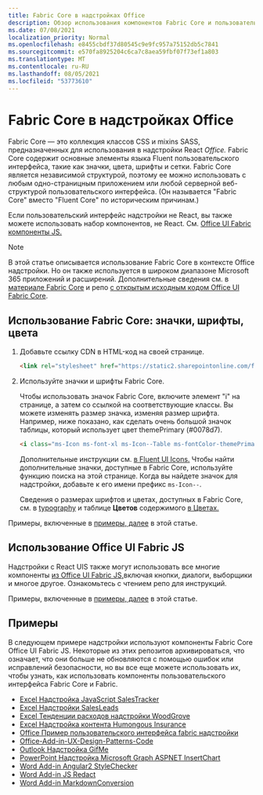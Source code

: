 ```yaml
---
title: Fabric Core в надстройках Office
description: Обзор использования компонентов Fabric Core и пользовательского интерфейса Fabric в Office надстройки.
ms.date: 07/08/2021
localization_priority: Normal
ms.openlocfilehash: e8455cbdf37d80545c9e9fc957a75152db5c7841
ms.sourcegitcommit: e570fa8925204c6ca7c8aea59fbf07f73ef1a803
ms.translationtype: MT
ms.contentlocale: ru-RU
ms.lasthandoff: 08/05/2021
ms.locfileid: "53773610"
---
```

# <a name="fabric-core-in-office-add-ins"></a>Fabric Core в надстройках Office

Fabric Core — это коллекция классов CSS и mixins SASS, предназначенных для использования в надстройки React *Office.* Fabric Core содержит основные элементы языка Fluent пользовательского интерфейса, такие как значки, цвета, шрифты и сетки. Fabric Core является независимой структурой, поэтому ее можно использовать с любым одно-страницным приложением или любой серверной веб-структурой пользовательского интерфейса. (Он называется "Fabric Core" вместо "Fluent Core" по историческим причинам.)

Если пользовательский интерфейс надстройки не React, вы также можете использовать набор компонентов, не React. См. [Office UI Fabric компоненты JS.](#use-office-ui-fabric-js-components)

> [!NOTE]
> В этой статье описывается использование Fabric Core в контексте Office надстройки. Но он также используется в широком диапазоне Microsoft 365 приложений и расширений. Дополнительные сведения см. в [материале Fabric Core](https://developer.microsoft.com/fluentui#/get-started/web#fabric-core) и репо [с открытым исходным кодом Office UI Fabric Core](https://github.com/OfficeDev/office-ui-fabric-core).

## <a name="use-fabric-core-icons-fonts-colors"></a>Использование Fabric Core: значки, шрифты, цвета

1. Добавьте ссылку CDN в HTML-код на своей странице.  

    ```html
    <link rel="stylesheet" href="https://static2.sharepointonline.com/files/fabric/office-ui-fabric-core/9.6.1/css/fabric.min.css">
    ```

2. Используйте значки и шрифты Fabric Core.

    Чтобы использовать значок Fabric Core, включите элемент "i" на странице, а затем со ссылкой на соответствующие классы. Вы можете изменять размер значка, изменяя размер шрифта. Например, ниже показано, как сделать очень большой значок таблицы, который использует цвет themePrimary (#0078d7).

    ```html
    <i class="ms-Icon ms-font-xl ms-Icon--Table ms-fontColor-themePrimary"></i>
    ```

    Дополнительные инструкции см. [в Fluent UI Icons.](https://developer.microsoft.com/fluentui#/styles/web/icons) Чтобы найти дополнительные значки, доступные в Fabric Core, используйте функцию поиска на этой странице. Когда вы найдете значок для надстройки, добавьте к его имени префикс `ms-Icon--`.

    Сведения о размерах шрифтов и цветах, доступных в Fabric Core, см. в [typography](https://developer.microsoft.com/fluentui#/styles/web/typography) и таблице **Цветов** содержимого [в Цветах.](https://developer.microsoft.com/fluentui#/styles/web/colors)

Примеры, включенные в [примеры, далее](#samples) в этой статье.

## <a name="use-office-ui-fabric-js-components"></a>Использование Office UI Fabric JS

Надстройки с React UIS также могут использовать все многие компоненты [из Office UI Fabric JS,](https://github.com/OfficeDev/office-ui-fabric-js)включая кнопки, диалоги, выборщики и многое другое. Ознакомьтесь с чтением репо для инструкций.

Примеры, включенные в [примеры, далее](#samples) в этой статье.

## <a name="samples"></a>Примеры

В следующем примере надстройки используют компоненты Fabric Core Office UI Fabric JS. Некоторые из этих репозитов архивироваться, что означает, что они больше не обновляются с помощью ошибок или исправлений безопасности, но вы все еще можете использовать их, чтобы узнать, как использовать компоненты пользовательского интерфейса Fabric Core и Fabric.

- [Excel Надстройка JavaScript SalesTracker](https://github.com/OfficeDev/Excel-Add-in-JavaScript-SalesTracker)
- [Excel Надстройки SalesLeads](https://github.com/OfficeDev/Excel-Add-in-SalesLeads)
- [Excel Тенденции расходов надстройки WoodGrove](https://github.com/OfficeDev/Excel-Add-in-WoodGrove-Expense-Trends)
- [Excel Надстройка контента Humongous Insurance](https://github.com/OfficeDev/Excel-Content-Add-in-Humongous-Insurance)
- [Office Пример пользовательского интерфейса fabric надстройки](https://github.com/OfficeDev/Office-Add-in-Fabric-UI-Sample)
- [Office-Add-in-UX-Design-Patterns-Code](https://github.com/OfficeDev/Office-Add-in-UX-Design-Patterns-Code)
- [Outlook Надстройка GifMe](https://github.com/OfficeDev/Outlook-Add-in-GifMe)
- [PowerPoint Надстройка Microsoft Graph ASPNET InsertChart](https://github.com/OfficeDev/PowerPoint-Add-in-Microsoft-Graph-ASPNET-InsertChart)
- [Word Add-in Angular2 StyleChecker](https://github.com/OfficeDev/Word-Add-in-Angular2-StyleChecker)
- [Word Add-in JS Redact](https://github.com/OfficeDev/Word-Add-in-JS-Redact)
- [Word Add-in MarkdownConversion](https://github.com/OfficeDev/Word-Add-in-MarkdownConversion)
